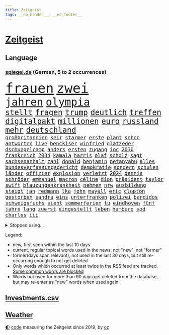 ```yaml
---
title: Zeitgeist
tags: __no_header__, __no_footer__
---
```


# [Zeitgeist](https://oliz.io/zeitgeist/)

## Language

<h3><a href="https://www.spiegel.de" target="_blank">spiegel.de</a> (German, 5 to 2 occurrences)</h3>
<p style="font-family:monospace">
<span style="font-size:32pt"><a href="news_links.html#frauen" class="current">frauen</a></span>
<span style="font-size:32pt"><a href="news_links.html#zwei" class="current">zwei</a></span>
<br>
<span style="font-size:25pt"><a href="news_links.html#jahren" class="current">jahren</a></span>
<span style="font-size:25pt"><a href="news_links.html#olympia" class="current">olympia</a></span>
<br>
<span style="font-size:18pt"><a href="news_links.html#stellt" class="current">stellt</a></span>
<span style="font-size:18pt"><a href="news_links.html#fragen" class="current">fragen</a></span>
<span style="font-size:18pt"><a href="news_links.html#trump" class="current">trump</a></span>
<span style="font-size:18pt"><a href="news_links.html#deutlich" class="current">deutlich</a></span>
<span style="font-size:18pt"><a href="news_links.html#treffen" class="current">treffen</a></span>
<span style="font-size:18pt"><a href="news_links.html#digitalpakt" class="current">digitalpakt</a></span>
<span style="font-size:18pt"><a href="news_links.html#millionen" class="current">millionen</a></span>
<span style="font-size:18pt"><a href="news_links.html#euro" class="current">euro</a></span>
<span style="font-size:18pt"><a href="news_links.html#russland" class="current">russland</a></span>
<span style="font-size:18pt"><a href="news_links.html#mehr" class="current">mehr</a></span>
<span style="font-size:18pt"><a href="news_links.html#deutschland" class="current">deutschland</a></span>
<br>
<span style="font-size:12pt"><a href="news_links.html#großbritannien" class="current">großbritannien</a></span>
<span style="font-size:12pt"><a href="news_links.html#keir" class="current">keir</a></span>
<span style="font-size:12pt"><a href="news_links.html#starmer" class="current">starmer</a></span>
<span style="font-size:12pt"><a href="news_links.html#erste" class="current">erste</a></span>
<span style="font-size:12pt"><a href="news_links.html#plant" class="current">plant</a></span>
<span style="font-size:12pt"><a href="news_links.html#sehen" class="current">sehen</a></span>
<span style="font-size:12pt"><a href="news_links.html#antworten" class="current">antworten</a></span>
<span style="font-size:12pt"><a href="news_links.html#live" class="current">live</a></span>
<span style="font-size:12pt"><a href="news_links.html#benckiser" class="new">benckiser</a></span>
<span style="font-size:12pt"><a href="news_links.html#winfried" class="current">winfried</a></span>
<span style="font-size:12pt"><a href="news_links.html#glatzeder" class="new">glatzeder</a></span>
<span style="font-size:12pt"><a href="news_links.html#dschungelcamp" class="current">dschungelcamp</a></span>
<span style="font-size:12pt"><a href="news_links.html#anders" class="current">anders</a></span>
<span style="font-size:12pt"><a href="news_links.html#ersten" class="current">ersten</a></span>
<span style="font-size:12pt"><a href="news_links.html#zugang" class="current">zugang</a></span>
<span style="font-size:12pt"><a href="news_links.html#ioc" class="current">ioc</a></span>
<span style="font-size:12pt"><a href="news_links.html#2030" class="current">2030</a></span>
<span style="font-size:12pt"><a href="news_links.html#frankreich" class="current">frankreich</a></span>
<span style="font-size:12pt"><a href="news_links.html#2034" class="new">2034</a></span>
<span style="font-size:12pt"><a href="news_links.html#kamala" class="current">kamala</a></span>
<span style="font-size:12pt"><a href="news_links.html#harris" class="current">harris</a></span>
<span style="font-size:12pt"><a href="news_links.html#olaf" class="current">olaf</a></span>
<span style="font-size:12pt"><a href="news_links.html#scholz" class="current">scholz</a></span>
<span style="font-size:12pt"><a href="news_links.html#sagt" class="current">sagt</a></span>
<span style="font-size:12pt"><a href="news_links.html#sachsenanhalt" class="current">sachsenanhalt</a></span>
<span style="font-size:12pt"><a href="news_links.html#zahl" class="current">zahl</a></span>
<span style="font-size:12pt"><a href="news_links.html#donald" class="current">donald</a></span>
<span style="font-size:12pt"><a href="news_links.html#benjamin" class="current">benjamin</a></span>
<span style="font-size:12pt"><a href="news_links.html#netanyahu" class="current">netanyahu</a></span>
<span style="font-size:12pt"><a href="news_links.html#alles" class="current">alles</a></span>
<span style="font-size:12pt"><a href="news_links.html#bundesverfassungsgericht" class="current">bundesverfassungsgericht</a></span>
<span style="font-size:12pt"><a href="news_links.html#demokratie" class="current">demokratie</a></span>
<span style="font-size:12pt"><a href="news_links.html#sondern" class="current">sondern</a></span>
<span style="font-size:12pt"><a href="news_links.html#schulen" class="current">schulen</a></span>
<span style="font-size:12pt"><a href="news_links.html#länder" class="current">länder</a></span>
<span style="font-size:12pt"><a href="news_links.html#offizier" class="current">offizier</a></span>
<span style="font-size:12pt"><a href="news_links.html#explosion" class="current">explosion</a></span>
<span style="font-size:12pt"><a href="news_links.html#verletzt" class="current">verletzt</a></span>
<span style="font-size:12pt"><a href="news_links.html#2024" class="current">2024</a></span>
<span style="font-size:12pt"><a href="news_links.html#dennis" class="current">dennis</a></span>
<span style="font-size:12pt"><a href="news_links.html#schröder" class="current">schröder</a></span>
<span style="font-size:12pt"><a href="news_links.html#emmanuel" class="current">emmanuel</a></span>
<span style="font-size:12pt"><a href="news_links.html#macron" class="current">macron</a></span>
<span style="font-size:12pt"><a href="news_links.html#céline" class="current">céline</a></span>
<span style="font-size:12pt"><a href="news_links.html#dion" class="current">dion</a></span>
<span style="font-size:12pt"><a href="news_links.html#präsident" class="current">präsident</a></span>
<span style="font-size:12pt"><a href="news_links.html#taylor" class="current">taylor</a></span>
<span style="font-size:12pt"><a href="news_links.html#swift" class="current">swift</a></span>
<span style="font-size:12pt"><a href="news_links.html#blauzungenkrankheit" class="new">blauzungenkrankheit</a></span>
<span style="font-size:12pt"><a href="news_links.html#nehmen" class="current">nehmen</a></span>
<span style="font-size:12pt"><a href="news_links.html#nrw" class="current">nrw</a></span>
<span style="font-size:12pt"><a href="news_links.html#ausbildung" class="current">ausbildung</a></span>
<span style="font-size:12pt"><a href="news_links.html#steigt" class="current">steigt</a></span>
<span style="font-size:12pt"><a href="news_links.html#jan" class="current">jan</a></span>
<span style="font-size:12pt"><a href="news_links.html#redmann" class="current">redmann</a></span>
<span style="font-size:12pt"><a href="news_links.html#lka" class="new">lka</a></span>
<span style="font-size:12pt"><a href="news_links.html#john" class="current">john</a></span>
<span style="font-size:12pt"><a href="news_links.html#mayall" class="new">mayall</a></span>
<span style="font-size:12pt"><a href="news_links.html#eric" class="current">eric</a></span>
<span style="font-size:12pt"><a href="news_links.html#clapton" class="new">clapton</a></span>
<span style="font-size:12pt"><a href="news_links.html#gestorben" class="current">gestorben</a></span>
<span style="font-size:12pt"><a href="news_links.html#sandra" class="current">sandra</a></span>
<span style="font-size:12pt"><a href="news_links.html#eins" class="current">eins</a></span>
<span style="font-size:12pt"><a href="news_links.html#unterfranken" class="new">unterfranken</a></span>
<span style="font-size:12pt"><a href="news_links.html#polizei" class="current">polizei</a></span>
<span style="font-size:12pt"><a href="news_links.html#bandidos" class="new">bandidos</a></span>
<span style="font-size:12pt"><a href="news_links.html#schweigefuchs" class="new">schweigefuchs</a></span>
<span style="font-size:12pt"><a href="news_links.html#sieht" class="current">sieht</a></span>
<span style="font-size:12pt"><a href="news_links.html#sommerferien" class="new">sommerferien</a></span>
<span style="font-size:12pt"><a href="news_links.html#tu" class="current">tu</a></span>
<span style="font-size:12pt"><a href="news_links.html#eindhoven" class="new">eindhoven</a></span>
<span style="font-size:12pt"><a href="news_links.html#fünf" class="current">fünf</a></span>
<span style="font-size:12pt"><a href="news_links.html#jahre" class="current">jahre</a></span>
<span style="font-size:12pt"><a href="news_links.html#lang" class="current">lang</a></span>
<span style="font-size:12pt"><a href="news_links.html#zuerst" class="current">zuerst</a></span>
<span style="font-size:12pt"><a href="news_links.html#eingestellt" class="current">eingestellt</a></span>
<span style="font-size:12pt"><a href="news_links.html#leben" class="current">leben</a></span>
<span style="font-size:12pt"><a href="news_links.html#hamburg" class="current">hamburg</a></span>
<span style="font-size:12pt"><a href="news_links.html#spd" class="current">spd</a></span>
<span style="font-size:12pt"><a href="news_links.html#charles" class="current">charles</a></span>
<span style="font-size:12pt"><a href="news_links.html#iii" class="current">iii</a></span>
</p>
<details>
<summary>Stopped using...</summary>
<p class="former" style="font-size:12pt">
coronakrise(1371) führerschein(1371) vergeblich(1370) korruption(1369) mittelmeer(1369) richten(1369) österreichische(1369) energien(1368) gewerkschaft(1368) nachfolge(1368) positionen(1368) schiff(1368) betreiber(1367) geflüchteten(1367) ifoinstitut(1367) landtag(1367) leipzig(1367) übergeben(1367) aufnahmen(1366) bundesländer(1366) gesunken(1366) kriminellen(1366) seitdem(1366) senat(1366) 33(1365) 37(1365) angekommen(1365) besiegt(1365) beteiligten(1365) dreimal(1365) eingesetzt(1365) golf(1365) tobt(1365) armut(1364) beschluss(1364) bitten(1364) freiheit(1364) generalsekretär(1364) landesregierung(1364) magdeburg(1364) remis(1364) zurzeit(1364) bekannten(1363) hervor(1363) maßnahme(1363) arbeitsplatz(1362) humanitäre(1362) kämpfe(1362) rassistische(1362) untersagt(1362) weltkrieg(1362) machthaber(1361) teilnehmer(1361) außen(1360) daher(1360) maß(1360) system(1360) trainiert(1360) außerdem(1359) einreisen(1359) kräftig(1359) mai(1359) oliver(1359) frachter(1358) fußballquiz(1358) nummer(1358) unglück(1358) beinahe(1357) halben(1357) optimistisch(1357) rassistischen(1357) störung(1357) vorstoß(1357) nutzer(1356) 31(1355) athleten(1355) brite(1355) forderte(1355) meinem(1355) ausgeliefert(1354) gaben(1354) hielten(1354) torhüter(1354) verfolgt(1354) wachstum(1354) wochenlang(1353) geführt(1352) beklagt(1350) empfängt(1350) pflanzen(1350) 600(1349) aufarbeitung(1349) enge(1348) berater(1346) büro(1346) geprägt(1345) holocaust(1344) laufenden(1343) uni(1343) dran(1342) staffel(1340) entschuldigung(1339) vorwürfen(1337) bangen(1335) konferenz(1335) pleite(1335) iranischen(1334) papier(1333) uhaft(1329) afrikas(1328) geblieben(1327) dauert(1325) erhöhung(1324) herausforderungen(1321) armen(1318) lehrkräfte(1317) plattform(1315) regelmäßig(1298) sachen(1290) niederländer(1260) anna(1256) lehrerin(1242) 38(1140) las(1070) jinping(1062) 20000(1056) gestern(1056) jahrzehnt(1051) gewohnt(1042) schlafen(1037) befreiung(1034) irritiert(1028) offene(1024) dokumentiert(1016) kursieren(1010) bekräftigt(1006) abkommen(1002) kurze(1000) ampelparteien(984) luftwaffe(976) härte(971) fußballs(966) akw(953) sank(942) möchten(934) öffentlichrechtlichen(934) bundesinnenministerin(925) kremlchef(925) bat(919) verringern(908) verkündete(907) explosionen(900) spaltung(896) afrikanischen(888) gezwungen(888) helikopter(885) lohnen(883) verwaltung(872) samt(867) gelöst(854) künstlerin(840) gefangenschaft(839) dilemma(828) günstige(828) besetzten(826) wall(814) anschuldigungen(807) klopp(803) hammer(797) stockholm(768) veröffentlichen(753) osnabrück(748) misshandelt(746) fahrgäste(744) erntet(738) deutsch(736) dramatische(736) folgten(727) rettungsaktion(725) islamisten(722) toilette(714) zivile(707) professor(694) einladung(693) pleiten(691) ganzes(688) nackt(674) juristische(656) irland(651) eingriff(650) grenzgebiet(641) wohnungsbau(634) pjöngjang(633) ausgegeben(628) parallel(616) verehrt(616) sam(609) digital(605) staates(598) einstige(597) ig(597) testet(596) technische(589) gekostet(585) familiennewsletter(582) wechselte(582) steigern(581) vorbereitung(573) kieler(568) leblos(566) verwendet(564) legendäre(561) reichsbürger(560) ussängerin(551) gegründet(550) christdemokraten(540) c(537) initiative(535) rauchen(533) fahrbahn(531) liebt(529) nordamerika(528) übers(527) jäger(520) verschleppt(519) bremst(518) richtigen(515) angemeldet(513) panik(512) anzeigen(510) umdenken(507) außergewöhnlich(501) merklich(497) gedanken(496) wendepunkt(490) gala(489) 15jähriger(488) ungeklärt(482) erfolgen(475) germany(473) genaue(470) baugenehmigungen(466) schließung(462) bundesligist(460) geflüchtet(459) fluggesellschaften(458) spiegeltalk(456) dringt(455) alarmbereitschaft(445) veröffentlichte(444) sichere(443) 15jährige(426) rechtskräftig(423) filmbranche(422) erregt(421) schief(420) südkoreas(420) motto(419) gegnern(418) infolge(414) iphones(412) anschlägen(408) naturschutz(407) einwanderung(405) terrorgruppe(402) treu(399) drastische(390) 77(389) defensive(386) unterschied(384) einzigen(383) tropfen(383) stellvertretende(378) zügen(377) auflösung(374) massiver(373) stellenabbau(370) beschloss(365) csuchef(365) nationalteam(363) schwedens(359) essener(357) surfen(356) vormittag(354) durchschnitt(353) varianten(350) islamistische(348) mancher(347) antwortet(346) brutaler(346) teuerste(345) britney(344) spears(344) runden(343) bemerkenswert(342) kriegsende(341) margot(340) ernste(337) kindesmissbrauch(334) debütant(329) geöffnet(328) wolff(326) schrecklichen(324) bestens(323) samstagabend(321) sichergestellt(321) trendwende(319) jüdisches(318) digitalen(317) us(317) tisch(315) spanischer(312) astronomen(311) kabine(311) year(310) ködern(308) hall(307) bbc(306) elektroauto(304) harald(303) harmlos(303) rückenschmerzen(303) besserung(299) spezialeinheit(299) abhalten(297) block(297) heutzutage(296) vorgang(294) glänzt(293) toptalent(293) appellieren(292) sicherheitslage(291) ständige(291) rage(290) herbert(289) noten(289) holocaustüberlebende(288) getöteter(287) massenproteste(287) verliebt(287) dallas(286) einander(286) singen(286) unschuldig(285) rief(283) verheiratet(282) verdrängt(281) duo(280) eröffnung(280) eustaaten(280) fußballweltmeister(278) fracht(277) tabellenführung(273) zusammengestoßen(271) flüchtig(270) würgen(268) beschießen(267) versuche(266) continental(265) kriegen(264) sanierung(262) leistete(259) klassischen(258) schmerzen(258) terzić(258) wenden(258) überraschende(258) migrationshintergrund(257) kundgebung(256) mohammadi(256) terrorangriff(251) neukölln(250) wild(250) night(249) bezahlkarte(248) weihnachten(248) schwaben(247) tipp(245) liebäugelt(243) mangelt(243) flensburg(242) fdppolitikerin(241) rafah(241) warnstreik(240) jüdinnen(239) topmanager(238) 29jähriger(234) veränderung(234) ukrainehilfe(231) erfolgsserie(230) turnieren(230) ampelpartner(229) gibt’s(229) student(229) thailändische(229) websites(229) eigenem(228) einschnitte(227) hast(227) härtetest(226) manch(225) verschaffen(223) besorgniserregend(220) mavericks(220) abwärtstrend(218) golden(217) geliebt(216) robbie(215) argentinischen(213) zweikampf(213) ausgenommen(212) dreijähriger(211) immense(210) erschoss(207) fdpfinanzminister(207) zielen(207) flugreisende(205) simon(205) erfolgserlebnis(204) exprofi(203) demütigungen(202) natopartnern(200) gleichgeschlechtliche(199) stromausfall(197) ermittlungsverfahren(196) inspirieren(196) versteht(196) stift(195) österreicher(195) grant(194) wundert(194) aktiviert(192) geschützt(192) ostdeutsche(192) zeitalter(192) 28(191) hungern(190) on(190) verfügt(189) anwendung(188) heer(188) edin(187) rammte(187) schwestern(186) meiden(184) 1997(183) dreistelligen(183) brandenburgischen(182) schröders(182) unbestimmte(181) angepasst(180) haftanstalt(180) kinderpornografie(180) nicole(180) rutscht(179) sendet(176) körperlich(175) arbeitsminister(174) trotzt(174) patriotismus(173) rekordniveau(173) 1980(171) ehren(171) niedersachsens(170) stromausfälle(170) elisabeth(169) prozessbeginn(169) single(169) benötigte(168) mona(168) privates(168) brasilianer(167) gepäck(167) zeitenwende(167) sommermärchen(166) sony(166) kinos(165) kunstausstellung(165) teamchef(165) alarmierte(164) ranghohen(164) sinkflug(163) zugunglück(163) zweifache(163) fehlenden(162) mehrjährige(162) marlene(161) allgegenwärtig(160) erhöhte(160) holten(160) gegenmaßnahmen(159) gestalt(159) angekündigten(158) musikerin(158) opferzahlen(157) piloten(157) gras(156) schusswaffen(156) sophie(156) go(154) lehrkräften(154) demonstrierten(153) great(153) korallenriffe(153) lamar(153) substanz(153) aufgespürt(151) bunte(150) rod(149) wille(149) geschichtsbücher(148) ausländischer(147) gegenentwurf(147) ios(147) riefen(147) unterrichtet(147) deutschem(146) gerügt(146) anonymer(145) athletinnen(145) justin(145) meeresgrund(145) zentral(145) verbringen(144) verknüpft(144) ablenkungsmanöver(143) minderjährigen(143) styles(143) regimekritischen(142) schweiß(142) inakzeptabel(141) einsehen(140) landtagswahl(140) mauer(140) albion(139) bildungssystem(139) bundesstraße(139) verschwindet(139) zerlegt(139) fraglich(138) grotesk(138) lösten(138) rettungskräften(138) binden(137) duellieren(137) grünenchef(137) hard(136) benennen(135) korruptionsvorwürfen(135) oleksandr(135) augenzeugen(134) erkrankten(134) meisterschaft(134) unmöglich(134) falscher(132) kartenzahlung(132) schale(132) schuhe(132) versetzt(132) 450(131) cyrus(131) miley(131) starkoch(131) gegessen(130) horten(130) regimes(130) handlungen(129) revolutionsgericht(129) maximilian(128) selbstverständlich(128) verhältnismäßig(128) apples(127) kw(127) labourpartei(127) wahlniederlage(127) beauftragt(126) haustür(126) intensive(126) lea(126) seltsamen(126) sumoringer(126) unangenehme(126) bluttat(125) storniert(125) umweltministerium(125) boatengs(124) masse(124) verlorene(124) wildtiere(124) sitze(122) vergleichbar(122) sicherheitsabkommen(120) germany’s(119) jacht(119) next(119) photographer(119) topmodel(119) 28jährigen(118) chefcoach(118) dublin(118) major(118) muslimischen(118) gegenstand(117) gerührt(117) strafrecht(117) tschetschenien(117) cook(116) höchstens(116) sorgerecht(116) argumentierte(114) episode(114) hörte(114) verurteilter(114) altersvorsorge(113) bundesamtes(113) laufnewsletter(113) spezielles(113) insider(112) ipads(112) passenden(112) raste(112) arbeitsbedingungen(111) heben(111) douglas(110) erkämpft(110) mad(110) verachtung(110) marschiert(109) tschechiens(109) aufgelegt(108) mitgründer(108) marihuana(107) schnellste(107) segeln(107) sexismus(107) überlassen(107) brust(106) thailänder(106) untätigkeit(106) vorlage(106) irischen(105) kommentierte(105) oscarpreisträger(105) plastik(105) vermont(105) applaus(104) flüchtlingen(104) kriminalpolizei(104) siri(104) gordon(103) verschuldete(103) vielfach(103) dokumentation(102) katie(102) lärm(102) montenegro(102) seeweg(102) zaubert(102) gebunden(101) traumtor(101) vergiftet(101) beier(100) flirten(100) probefahrt(100) bestanden(98) friedensgipfel(98) gartenkolumne(98) großstädte(98) kasia(98) lenhardt(98) schulkinder(98) wettbewerbsfähigkeit(98) wurm(98) protestcamp(97) schick(97) studien(97) wolken(97) abschrecken(96) bedingung(96) drosten(95) einblick(95) ermutigt(95) heimeuropameisterschaft(95) rekorde(95) usfernsehen(95) 105(94) forum(94) schlüsse(94) unseres(94) verschütteten(94) unfällen(93) brachen(92) geburtenrate(92) keeper(92) neoliberalen(92) patzt(92) jahrelanger(91) knall(91) leidenschaft(91) motor(91) afghanische(90) angetan(90) anwälten(90) erfrischend(90) irrtum(90) superfood(90) assistentin(89) bierhoff(89) brillierte(89) harmlosen(89) trainerfrage(89) videoclip(89) arbeitszeit(88) baerbocks(88) eroller(88) gezeichnet(88) kahn(88) stop(88) benachbarten(87) flugbetrieb(87) medizinstudium(87) mitfavorit(87) mobben(87) oxford(87) rüstungshersteller(87) treibstoff(87) absichern(86) dementsprechend(86) dfbtrikot(86) memoir(86) tschechische(86) umplanen(86) büchern(85) coronaaufarbeitung(85) frauenfußball(85) herausgesucht(85) konjunkturprognose(85) maryland(85) miniwachstum(85) schwiegervater(85) techniken(85) trikots(85) isableger(84) erholen(83) grandiosen(83) guillaume(83) millionenverlust(83) studio(83) ursachen(83) youngster(83) zermatt(83) ärztinnen(83) 17jährigen(82) anhäufen(82) depressive(82) frische(82) geschmissen(82) heilt(82) jk(82) leichten(82) potterautorin(82) rowling(82) saharastaub(82) verzerrt(82) baldige(81) bart(81) filmindustrie(81) friedländer(81) kurdischen(81) streckt(81) alleinsein(80) anspielungen(80) ispk(80) kommunalwahlen(80) narges(80) purem(80) affären(79) akteure(79) einschränken(79) feigen(79) jerry(79) kürzen(79) unfreiwillig(79) euzölle(78) geldautomaten(78) kinderbücher(78) lebensabend(78) süditalien(78) iraner(77) prokopenko(77) furioses(76) lehrte(76) mariupol(76) schleifte(76) spioniert(76) tui(76) zuwachs(76) 74jähriger(75) behoben(75) eukommissarin(75) oberster(75) quält(75) suchtkranke(75) terzićs(75) bizarr(74) janet(74) mcdonald’s(74) möller(74) tornados(74) usfinanzministerin(74) veruntreut(74) yellen(74) zeilen(74) angepasste(73) arbeitsunfall(73) einstellung(73) füchse(73) parteispitze(73) porzellan(73) psychiatrie(73) psychiatrisches(73) unternehmensberater(73) wildpferde(73) bordeaux(72) giftig(72) mischt(72) schutzausrüstung(72) schürt(72) unterstützte(72) verfassungsschützer(72) ablauf(71) beitragen(71) morgan(71) russ(71) weigerten(71) zugeschlagen(71) 1987(70) aufgebrochen(70) bruno(70) erliegt(70) europol(70) hauskauf(70) oleksij(70) prämien(70) schmerzmittel(70) brighton(69) effizienz(69) hove(69) immobilienkauf(69) jahrhunderts(69) verteidigte(69) baseballstar(68) befanden(68) chinareise(68) flüssen(68) handelsstreit(68) herd(68) kämpften(68) nehammer(68) zugstrecken(68) abbekommen(67) bestritt(67) hollywoodgrößen(67) islam(67) psychotherapeutin(67) steiermark(67) abgeschaltet(66) beantworten(66) bruch(66) einzuschränken(66) inbegriff(66) sphären(66) unbekannt(66) überschwänglich(66) durchquert(65) fahrenden(65) gebäudes(65) lebensgrundlage(65) publikums(65) revidiert(65) sequel(65) unterhält(65) virologe(65) wovor(65) övp(65) entgeht(64) früchte(64) integrieren(64) kasachstan(64) konfrontation(64) milliardärin(64) ramsay(64) spiegelbuch(64) axt(63) europäischer(63) gekippt(63) iphonekonzern(63) kundschaft(63) liebeserklärung(63) mclarenpilot(63) mecklenburgischen(63) revolutioniert(63) starspieler(63) verschuldung(63) bewährte(62) fossiler(62) gender(62) kehren(62) rängen(62) systematisch(62) toto(62) wohnungslose(62) afdlandrat(61) enttäuschte(61) sesselmann(61) finanzkriminalität(60) flasche(60) heiße(60) schriftstellerverbands(60) unterschätzte(60) vertreibt(60) ölexporte(60) 157(59) erwogen(59) fti(59) ginge(59) grevesmühlen(59) menstar(59) reiseveranstalter(59) salehi(59) siemens(59) steigert(59) toomaj(59) versicherungen(59) 145(58) gesellen(58) kultusministerkonferenz(58) leitete(58) nachfolgerin(58) privater(58) problematisch(58) sonnensystems(58) thronfolger(58) zeltplatz(58) ausgepackt(57) chemotherapie(57) entmutigen(57) hauptdarsteller(57) marvin(57) schockmoment(57) wahlschlappe(57) wandte(57) rtvs(56) stinkende(56) typisches(56) usunis(56) vermitteln(56) wundern(56) öffentlichrechtliche(56) bluthund(55) getrübt(55) havarien(55) kadyrow(55) likes(55) naruhito(55) propalästinensisches(55) ramsan(55) tank(55) tschetschenenführer(55) zuzutrauen(55) beckhams(54) drittstaaten(54) erektionsstörungen(54) g(54) kalifat(54) kohls(54) streumunition(54) 1988(53) beheben(53) eugesetz(53) rosen(53) traunstein(53) wasserfälle(53) assistent(52) bahnstreiks(52) durchfall(52) erbrechen(52) friedenskonferenz(52) kigeneriert(52) lilly(52) mix(52) nickelodeon(52) schulleitung(52) autonomes(51) erarbeitet(51) haare(51) mister(51) polizeiangaben(51) reichsbürgerprozess(51) schärferes(51) streams(51) tierschutz(51) unbeantwortet(51) brennpunkt(50) darzustellen(50) erkennbar(50) erzwingen(50) landeten(50) planten(50) städtetag(50) ultrarechte(50) bahnhofs(49) freeman(49) fußballteams(49) gab’s(49) kerstin(49) krankenhausreif(49) niemandem(49) tagelangem(49) aufrüstung(48) baumängeln(48) berlinlichtenberg(48) konsequente(48) nickelodeonskandal(48) seenotretter(48) stromtrassen(48) vertraut(48) barbra(47) losgegangen(47) nachrufe(47) rowlings(47) streisand(47) unangemessene(47) unbekanntes(47) unterhalten(47) afrikanische(46) hörbücher(46) quadratmeter(46) somit(46) zusammenarbeiten(46) bundesligaprofi(45) drake(45) kendrick(45) optimale(45) rocky(45) ankommende(44) radfahren(44) roll(44) rosa(44) schliersee(44) 53jährige(43) aufwendig(43) berlinmoabit(43) bilden(43) häuft(43) saugt(43) cduinnenminister(42) heidenreichs(42) protein(42) beherrschen(41) freigekommen(41) granit(41) macs(41) republikanerin(41) tiefgarage(41) waschbären(41) weicht(41) xhaka(41) 1996(40) babbel(40) bestellte(40) datenschutz(40) lebensraum(40) radikaler(40) anlocken(39) defekt(39) deportation(39) ferrell(39) futter(39) plädoyer(39) tinder(39) vatertag(39) eröffnungsspiel(38) führungstreffer(38) innenministerkonferenz(38) leopard2panzer(38) nhl(38) retourkutsche(38) seriöse(38) siege(38) tomatensauce(38) umständen(38) buhrufen(37) fu(37) gerard(37) moderatorin(37) piqué(37) wandern(37) auftaktspiel(36) bildungsungerechtigkeit(36) darfur(36) für(36) kaulitz(36) spielzeit(36) 1800(35) albanien(35) association(35) comebacks(35) fälschungen(35) griechische(35) klimawandels(35) schoigu(35) staatsbesuch(35) tennet(35) toilettengang(35) sonderzölle(34) ussoldat(34) 89jährige(33) abneigung(33) aufgemacht(33) erahnen(33) fritzl(33) kolonialen(33) normaler(33) quatsch(33) sandy(33) sexualstraftäter(33) socialmediastar(33) zelebriert(33) beeinträchtigt(32) befreiten(32) daum(32) jahrhunderten(32) kürzung(32) rettungsteams(32) scharfen(32) women(32) bedrohte(31) efahrzeuge(31) führer(31) herde(31) kriegskabinett(31) mumbai(31) reeperbahn(31) sde(31) sesamstraße(31) teiman(31) wunderbar(31) überschlagen(31) aargau(30) alfaschir(30) alkoholisiert(30) appellierte(30) ausschließlich(30) kanton(30) konzernchefs(30) saurier(30) schweizerischen(30) spazieren(30) 23jähriger(29) beißen(29) erfolgreichster(29) erlöste(29) erntehelfer(29) erschießen(29) europawahlkampf(29) gantz(29) kiosk(29) reichsbürgergruppe(29) abdankung(28) diebstahls(28) einzustellen(28) fußballtrainer(28) golfprofi(28) hergang(28) kindersitze(28) made(28) überwindung(28) beeindrucken(27) datingplattform(27) erdrutsches(27) lesben(27) militäraktion(27) syltvideo(27) tourist(27) trinkgeld(27) verbrennungsmotors(27) freundliches(26) künstliches(26) misserfolge(26) monteur(26) philharmoniker(26) unfalls(26) wackeln(26) wertvollste(26) food(25) linkenpolitikerin(25) logo(25) nahelegen(25) schutzsuchenden(25) verbringt(25) foster(24) jodie(24) pcs(24) recall(24) rechtsrucks(24) rheinlandpfälzischen(24) schauspielerei(24) shania(24) spielklasse(24) suchfunktion(24) twain(24) zugtoiletten(24) ausgebuht(23) billboard(23) chirurgie(23) erstligisten(23) vereint(23) verspätet(23) damalige(22) elektrofahrzeuge(22) mitleid(22) popqueen(22) traurigen(22) wehrhaft(22) bestohlen(21) gehuldigt(21) lockte(21) nbastar(21) verheerender(21) einreiseverbot(20) klicks(20) krawallen(20) köster(20) maier(20) vollziehen(20) axel(19) diskret(19) fernseher(19) lohn(19) stadiondach(19) 128(18) benny(18) habt(18) stream(18) gefangen(17) indische(17) youtuber(17) ballermänner(16) camilla(16) colour(16) knast(16) konzertbesucher(16) trooping(16) usstreitkräfte(16) versunken(16) atem(15) auktionshaus(15) kidman(15) koma(15) trumpverbündete(15) verabschiedete(15) vernehmungsfähig(15) aufgetreten(14) aufwendigen(14) bundesweiten(14) elementarschäden(14) kommunal(14) micky(14) pflichtversicherung(14) spiegelbildungsnewsletter(14) städtetrip(14) 1960(13) akteur(13) l(13) beliebten(12) finalserie(12) fußballern(12) reihen(12) reisetipps(12) schädliche(12) ingolstadt(11) kleinstparteien(11) statements(11)
</p>
</details>
<p>Legend:
<ul>
<li><span class="new">new</span>, first seen within the last 10 days</li>
<li><span class="current">current</span>, regular topical words used in the news, not "new", not "former"</li>
<li><span class="former">former(days span relevant)</span>, not used in the last 30 days, but still re-occurring enough to not get deleted</li>
<li>Only words which occurred at least twice in the RSS feed are tracked. <a href="language/filters.py">Some common words are blocked</a></li>
<li>Words not used for more than 90 days get deleted from the database, but may re-enter as "new" words when used again</li>
</ul>
</p>

## [Investments](investments.html)[.csv](investments.csv)

## [Weather](weather.html)

<footer>
<a href="javascript:toggleTheme()" class="nav">🌓</a>
<a href="https://github.com/ooz/zeitgeist">code</a> measuring the Zeitgeist since 2019, by <a href="https://oliz.io">oz</a>
</footer>
